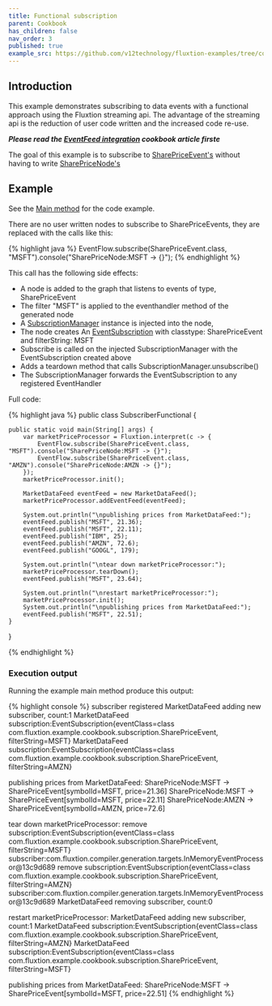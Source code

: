 ```yaml
---
title: Functional subscription 
parent: Cookbook
has_children: false
nav_order: 3
published: true
example_src: https://github.com/v12technology/fluxtion-examples/tree/cook_subscription_example/cookbook/src/main/java/com/fluxtion/example/cookbook/subscription
---
```


## Introduction

This example demonstrates subscribing to data events with a functional approach using the Fluxtion streaming api. The
advantage of the streaming api is the reduction of user code written and the increased code re-use. 

***Please read the [EventFeed integration](subscription_imperative.html) cookbook article firste***

The goal of this example is to subscribe to [SharePriceEvent's]({{page.example_src}}/SharePriceEvent.java) without 
having to write [SharePriceNode's]({{page.example_src}}/imperative/SharePriceNode.java)

## Example
See the [Main method]({{page.example_src}}/functional/SubscriberFunctional.java) for the code example. 

There are no user written nodes to subscribe to SharePriceEvents, they are replaced with the calls like this:

{% highlight java %}
EventFlow.subscribe(SharePriceEvent.class, "MSFT").console("SharePriceNode:MSFT -> {}");
{% endhighlight %}

This call has the following side effects:
- A node is added to the graph that listens to events of type, SharePriceEvent
- The filter "MSFT" is applied to the eventhandler method of the generated node
- A [SubscriptionManager]({{site.fluxtion_src_runtime}}/input/SubscriptionManager.java)  instance is injected into the node, 
- The node creates An [EventSubscription]({{site.fluxtion_src_runtime}}/node/EventSubscription.java) with classtype: SharePriceEvent and filterString: MSFT 
- Subscribe is called on the injected SubscriptionManager with the EventSubscription created above
- Adds a teardown method that calls SubscriptionManager.unsubscribe() 
- The SubscriptionManager forwards the EventSubscription to any registered EventHandler

Full code:

{% highlight java %}
public class SubscriberFunctional {

    public static void main(String[] args) {
        var marketPriceProcessor = Fluxtion.interpret(c -> {
            EventFlow.subscribe(SharePriceEvent.class, "MSFT").console("SharePriceNode:MSFT -> {}");
            EventFlow.subscribe(SharePriceEvent.class, "AMZN").console("SharePriceNode:AMZN -> {}");
        });
        marketPriceProcessor.init();
    
        MarketDataFeed eventFeed = new MarketDataFeed();
        marketPriceProcessor.addEventFeed(eventFeed);
    
        System.out.println("\npublishing prices from MarketDataFeed:");
        eventFeed.publish("MSFT", 21.36);
        eventFeed.publish("MSFT", 22.11);
        eventFeed.publish("IBM", 25);
        eventFeed.publish("AMZN", 72.6);
        eventFeed.publish("GOOGL", 179);
    
        System.out.println("\ntear down marketPriceProcessor:");
        marketPriceProcessor.tearDown();
        eventFeed.publish("MSFT", 23.64);
    
        System.out.println("\nrestart marketPriceProcessor:");
        marketPriceProcessor.init();
        System.out.println("\npublishing prices from MarketDataFeed:");
        eventFeed.publish("MSFT", 22.51);
    }

}

{% endhighlight %}

### Execution output

Running the example main method produce this output:

{% highlight console %}
subscriber registered
MarketDataFeed adding new subscriber, count:1
MarketDataFeed subscription:EventSubscription{eventClass=class com.fluxtion.example.cookbook.subscription.SharePriceEvent, filterString=MSFT}
MarketDataFeed subscription:EventSubscription{eventClass=class com.fluxtion.example.cookbook.subscription.SharePriceEvent, filterString=AMZN}

publishing prices from MarketDataFeed:
SharePriceNode:MSFT -> SharePriceEvent[symbolId=MSFT, price=21.36]
SharePriceNode:MSFT -> SharePriceEvent[symbolId=MSFT, price=22.11]
SharePriceNode:AMZN -> SharePriceEvent[symbolId=AMZN, price=72.6]

tear down marketPriceProcessor:
remove subscription:EventSubscription{eventClass=class com.fluxtion.example.cookbook.subscription.SharePriceEvent, filterString=MSFT} subscriber:com.fluxtion.compiler.generation.targets.InMemoryEventProcessor@13c9d689
remove subscription:EventSubscription{eventClass=class com.fluxtion.example.cookbook.subscription.SharePriceEvent, filterString=AMZN} subscriber:com.fluxtion.compiler.generation.targets.InMemoryEventProcessor@13c9d689
MarketDataFeed removing subscriber, count:0

restart marketPriceProcessor:
MarketDataFeed adding new subscriber, count:1
MarketDataFeed subscription:EventSubscription{eventClass=class com.fluxtion.example.cookbook.subscription.SharePriceEvent, filterString=AMZN}
MarketDataFeed subscription:EventSubscription{eventClass=class com.fluxtion.example.cookbook.subscription.SharePriceEvent, filterString=MSFT}

publishing prices from MarketDataFeed:
SharePriceNode:MSFT -> SharePriceEvent[symbolId=MSFT, price=22.51]
{% endhighlight %}


